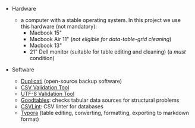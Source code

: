 * Hardware
    - a computer with a stable operating system. In this project we use this hardware (not mandatory):
        - Macbook 15"
        - Macbook Air 11" (_not eligible for data-table-grid cleaning_)
        - Macbook 13"
        - 21" Dell monitor (suitable for table editing and cleaning) (a _must_ condition)
        
* Software
    - [Duplicati](https://www.duplicati.com/) (open-source backup software)
    - [CSV Validation Tool](https://github.com/digital-preservation/csv-validator)
    - [UTF-8 Validation Tool](https://github.com/digital-preservation/utf8-validator)
    - [Goodtables](http://try.goodtables.io/): checks tabular data sources for structural problems
    - [CSVLint](http://csvlint.io/): CSV linter for databases
    - [Typora](https://typora.io/) (table editing, converting, formatting, exporting to markdown format)
    